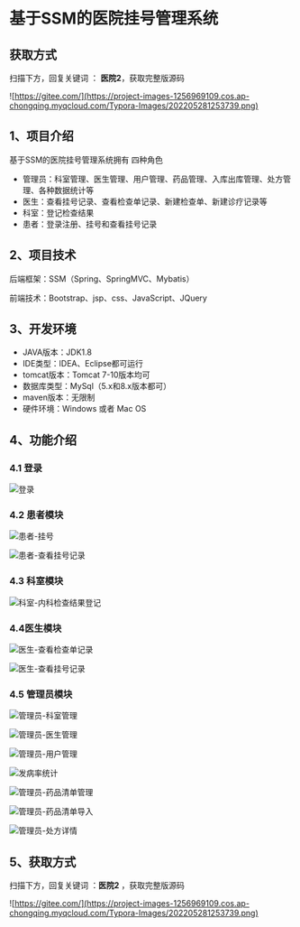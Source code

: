 # 基于SSM的医院挂号管理系统

## 获取方式

扫描下方，回复关键词  ： **医院2**，获取完整版源码

![https://gitee.com/](https://project-images-1256969109.cos.ap-chongqing.myqcloud.com/Typora-Images/202205281253739.png)

## 1、项目介绍

基于SSM的医院挂号管理系统拥有 四种角色

- 管理员：科室管理、医生管理、用户管理、药品管理、入库出库管理、处方管理、各种数据统计等
- 医生：查看挂号记录、查看检查单记录、新建检查单、新建诊疗记录等
- 科室：登记检查结果
- 患者：登录注册、挂号和查看挂号记录


## 2、项目技术

后端框架：SSM（Spring、SpringMVC、Mybatis）

前端技术：Bootstrap、jsp、css、JavaScript、JQuery

## 3、开发环境

- JAVA版本：JDK1.8
- IDE类型：IDEA、Eclipse都可运行
- tomcat版本：Tomcat 7-10版本均可
- 数据库类型：MySql（5.x和8.x版本都可） 
- maven版本：无限制
- 硬件环境：Windows 或者 Mac OS


## 4、功能介绍

### 4.1 登录

![登录](https://project-images-1256969109.cos.ap-chongqing.myqcloud.com/Typora-Images/202208131951370.jpg)

### 4.2 患者模块

![患者-挂号](https://project-images-1256969109.cos.ap-chongqing.myqcloud.com/Typora-Images/202208131951177.jpg)

![患者-查看挂号记录](https://project-images-1256969109.cos.ap-chongqing.myqcloud.com/Typora-Images/202208131951609.jpg)

### 4.3 科室模块

![科室-内科检查结果登记](https://project-images-1256969109.cos.ap-chongqing.myqcloud.com/Typora-Images/202208131951587.jpg)

### 4.4医生模块

![医生-查看检查单记录](https://project-images-1256969109.cos.ap-chongqing.myqcloud.com/Typora-Images/202208131951766.jpg)

![医生-查看挂号记录](https://project-images-1256969109.cos.ap-chongqing.myqcloud.com/Typora-Images/202208131952103.jpg)

### 4.5 管理员模块

![管理员-科室管理](https://project-images-1256969109.cos.ap-chongqing.myqcloud.com/Typora-Images/202208131952641.jpg)

![管理员-医生管理](https://project-images-1256969109.cos.ap-chongqing.myqcloud.com/Typora-Images/202208131952593.jpg)

![管理员-用户管理](https://project-images-1256969109.cos.ap-chongqing.myqcloud.com/Typora-Images/202208131952701.jpg)

![发病率统计](https://project-images-1256969109.cos.ap-chongqing.myqcloud.com/Typora-Images/202208131952013.jpg)

![管理员-药品清单管理](https://project-images-1256969109.cos.ap-chongqing.myqcloud.com/Typora-Images/202208131952468.jpg)

![管理员-药品清单导入](https://project-images-1256969109.cos.ap-chongqing.myqcloud.com/Typora-Images/202208131952159.jpg)

![管理员-处方详情](https://project-images-1256969109.cos.ap-chongqing.myqcloud.com/Typora-Images/202208131952072.jpg)

## 5、获取方式

扫描下方，回复关键词  ：**医院2** ，获取完整版源码



![https://gitee.com/](https://project-images-1256969109.cos.ap-chongqing.myqcloud.com/Typora-Images/202205281253739.png)

